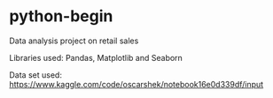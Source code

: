 # python-begin

Data analysis project on retail sales

Libraries used: Pandas, Matplotlib and Seaborn

Data set used: https://www.kaggle.com/code/oscarshek/notebook16e0d339df/input
